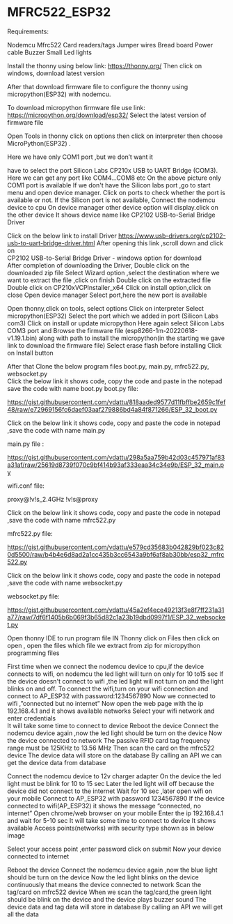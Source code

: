 # MFRC522_ESP32

Requirements:

Nodemcu
Mfrc522
Card readers/tags
Jumper wires
Bread board
Power cable
Buzzer
Small Led lights



Install the thonny using below link: 
    https://thonny.org/
Then click on windows, download latest version


After that download firmware file to configure the thonny using micropython(ESP32) with nodemcu.

To download micropython firmware file use link:
                        https://micropython.org/download/esp32/
Select the latest version of firmware file



Open Tools  in thonny click on options then click on interpreter then choose  MicroPython(ESP32) .




Here we have only COM1 port ,but we don’t want it

 have to select the port Silicon Labs CP210x USB to UART Bridge (COM3). 
Here we can get any port like COM4…COM8 etc 
On the above picture only COM1 port is available
If we don't have the Silicon labs port ,go to start menu and open device manager.
Click on ports  to check whether the port is available or not.
If the Silicon port is not available, Connect the nodemcu device to cpu
On device manager other device option will display.click on the other device 
It shows device name like CP2102 USB-to-Serial Bridge Driver

Click on the below link to install Driver
           https://www.usb-drivers.org/cp2102-usb-to-uart-bridge-driver.html
After opening this link ,scroll down and click on  
          CP2102 USB-to-Serial Bridge Driver - windows option for download                                                   
After completion of downloading the Driver, Double click on the downloaded zip file
Select Wizard option ,select the destination where we want to extract the file ,click on finish
Double click on the  extracted file 
Double click on CP210xVCPInstaller_x64
Click on install option,click on close
Open device manager
Select port,here the new port is available 

Open thonny,click on tools, select options 
Click on interpreter
Select micropython(ESP32)
Select the port which we added in port (Silicon Labs com3)
Click on install or update micropython 
Here again select Silicon Labs COM3 port and  Browse the firmware file (esp8266-1m-20220618-v1.19.1.bin)  along with path to install the micropython(in the starting  we gave link to download the firmware file)
Select erase flash before installing
Click on Install button




 After that Clone the below program files                                                                  boot.py,     main.py,   mfrc522.py,   websocket.py    
Click the below link it shows code, copy the code and paste in the notepad save the code with name boot.py
boot.py file:

https://gist.githubusercontent.com/vdattu/818aaded9577d11fbffbe2659c1fef48/raw/e72969156fc6daef03aaf279886bd4a84f871266/ESP_32_boot.py 

Click on the below link it shows code, copy and paste the code in notepad ,save the code with name main.py



main.py file :

https://gist.githubusercontent.com/vdattu/298a5aa759b42d03c457971af83a31af/raw/25619d8739f070c9bf414b93af333eaa34c34e9b/ESP_32_main.py 


wifi.conf file:

proxy@!v!s_2.4GHz !v!s@proxy 

Click on the below link it shows code, copy and paste the code in notepad ,save the code with name mfrc522.py

mfrc522.py file:

https://gist.githubusercontent.com/vdattu/e579cd35683b042829bf023c820d5500/raw/b4b4e6d8ad2a1cc435b3cc6543a9bf6af8ab30bb/esp32_mfrc522.py

Click on the below link it shows code, copy and paste the code in notepad ,save the code with name websocket.py

websocket.py file:

https://gist.githubusercontent.com/vdattu/45a2ef4ece49213f3e8f7ff231a31a77/raw/7df6f1405b6b069f3b65d82c1a23b19dbd0997f1/ESP_32_websocket.py 

Open thonny IDE to run program file
IN Thonny click on Files then click on open ,  open the files which file we extract from zip for micropython programming files




First time when we connect the nodemcu device to cpu,if the device connects to wifi, on nodemcu the led light will turn on only for 10 to15 sec
If the device doesn't connect to wifi ,the led light will not turn on and the light blinks on and off.
To connect the wifi,turn on your wifi connection and connect to AP_ESP32 with password:1234567890
Now we connected to wifi ,”connected but no internet”
Now open the web page with the ip 192.168.4.1 and it shows available networks 
Select your wifi network and enter credentials  
It will take some time to connect to device
Reboot the device
Connect the nodemcu  device again ,now the led light  should be turn on the device
Now the device connected to network
The passive RFID  card tag frequency range must be 125KHz to 13.56 MHz 
Then scan the card on the mfrc522 device
The device data will store on the database 
By calling an API we can get the device data from database








Connect the nodemcu device to 12v charger adapter
On the device the led light must be blink for 10 to 15 sec
Later the led light will off  because the device did  not connect to the  internet
Wait for 10 sec ,later open wifi on your mobile
Connect to AP_ESP32 with password 1234567890
If the device connected to wifi(AP_ESP32) it shows the message  “connected, no internet”
Open chrome/web browser on your mobile
Enter the ip 192.168.4.1 and wait for 5-10 sec 
It will take some time to connect to device
It shows available Access points(networks) with security type shown as in below image



Select your access point ,enter password click on submit
Now your device connected to internet


Reboot the device
Connect the nodemcu  device again ,now the blue light  should be turn on the device
Now the led light blinks on the device continuously that means the device connected to network
Scan the tag/card on mfrc522 device
When we scan the tag/card,the green light should be blink on the device and the device plays  buzzer sound
The device data and tag data will store in database
By calling an API we will get all the data

